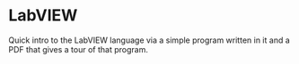 # LabVIEW
Quick intro to the LabVIEW language via a simple program written in it and a PDF that gives a tour of that program.
